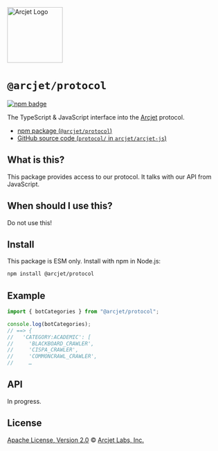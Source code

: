 <a href="https://arcjet.com" target="_arcjet-home">
  <picture>
    <source media="(prefers-color-scheme: dark)" srcset="https://arcjet.com/logo/arcjet-dark-lockup-voyage-horizontal.svg">
    <img src="https://arcjet.com/logo/arcjet-light-lockup-voyage-horizontal.svg" alt="Arcjet Logo" height="128" width="auto">
  </picture>
</a>

# `@arcjet/protocol`

<p>
  <a href="https://www.npmjs.com/package/@arcjet/protocol">
    <picture>
      <source media="(prefers-color-scheme: dark)" srcset="https://img.shields.io/npm/v/%40arcjet%2Fprotocol?style=flat-square&label=%E2%9C%A6Aj&labelColor=000000&color=5C5866">
      <img alt="npm badge" src="https://img.shields.io/npm/v/%40arcjet%2Fprotocol?style=flat-square&label=%E2%9C%A6Aj&labelColor=ECE6F0&color=ECE6F0">
    </picture>
  </a>
</p>

The TypeScript & JavaScript interface into the [Arcjet][arcjet] protocol.

- [npm package (`@arcjet/protocol`)](https://www.npmjs.com/package/@arcjet/protocol)
- [GitHub source code (`protocol/` in `arcjet/arcjet-js`)](https://github.com/arcjet/arcjet-js/tree/main/protocol)

## What is this?

This package provides access to our protocol.
It talks with our API from JavaScript.

## When should I use this?

Do not use this!

## Install

This package is ESM only.
Install with npm in Node.js:

```sh
npm install @arcjet/protocol
```

## Example

```ts
import { botCategories } from "@arcjet/protocol";

console.log(botCategories);
// ==> {
//   'CATEGORY:ACADEMIC': [
//     'BLACKBOARD_CRAWLER',
//     'CISPA_CRAWLER',
//     'COMMONCRAWL_CRAWLER',
//     …
```

## API

In progress.

## License

[Apache License, Version 2.0][apache-license] © [Arcjet Labs, Inc.][arcjet]

[apache-license]: http://www.apache.org/licenses/LICENSE-2.0
[arcjet]: https://arcjet.com
